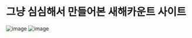 # 그냥 심심해서 만들어본 새해카운트 사이트
![image](https://github.com/user-attachments/assets/95cf8988-d424-4e42-8bc3-def78b5019a7)
![image](https://github.com/user-attachments/assets/aba466bd-ebd1-4056-b319-e289b98b2235)
